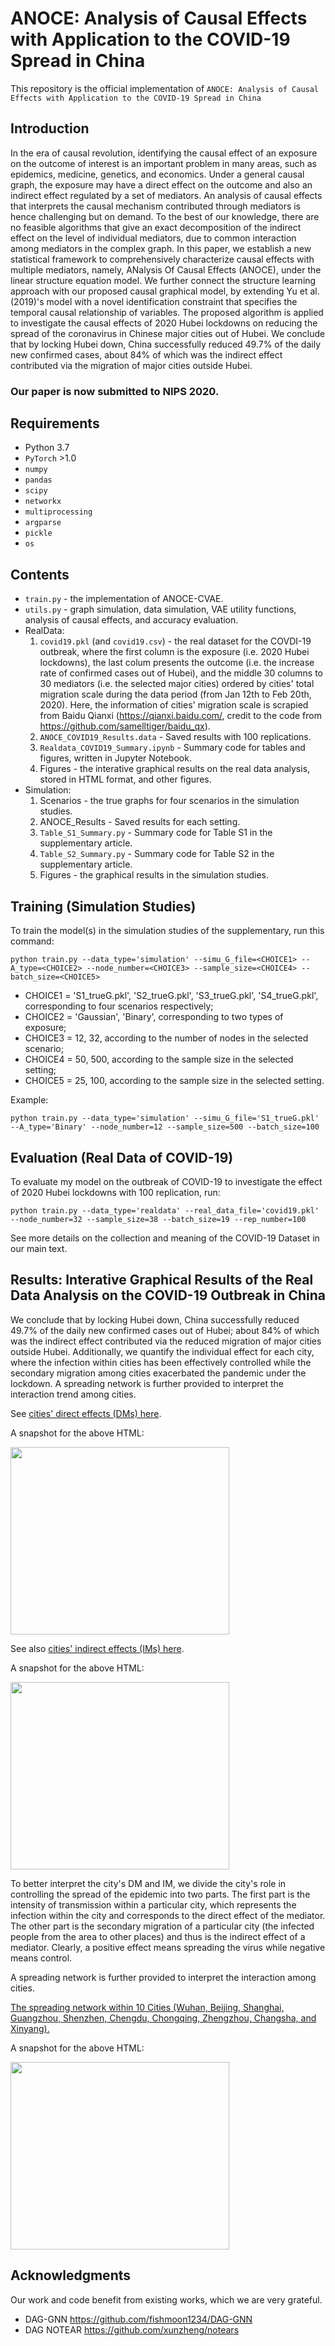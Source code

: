 # ANOCE: Analysis of Causal Effects with Application to the COVID-19 Spread in China

This repository is the official implementation of `ANOCE: Analysis of Causal Effects with Application to the COVID-19 Spread in China`

## Introduction

In the era of causal revolution, identifying the causal effect of an exposure on the outcome of interest is an important problem in many areas, such as epidemics, medicine, genetics, and economics. Under a general causal graph, the exposure may have a direct effect on the outcome and also an indirect effect regulated by a set of mediators. An analysis of causal effects that interprets the causal mechanism contributed through mediators is hence challenging but on demand. To the best of our knowledge, there are no feasible algorithms that give an exact decomposition of the indirect effect on the level of individual mediators, due to common interaction among mediators in the complex graph. In this paper, we establish a new statistical framework to comprehensively characterize causal effects with multiple mediators, namely, ANalysis Of Causal Effects (ANOCE), under the linear structure equation model. We further connect the structure learning approach with our proposed causal graphical model, by extending Yu et al. (2019)'s model with a novel identification constraint that specifies the temporal causal relationship of variables. The proposed algorithm is applied to investigate the causal effects of 2020 Hubei lockdowns on reducing the spread of the coronavirus in Chinese major cities out of Hubei. We conclude that by locking Hubei down, China successfully reduced 49.7% of the daily new confirmed cases, about 84% of which was the indirect effect contributed via the migration of major cities outside Hubei. 

### Our paper is now submitted to NIPS 2020.


## Requirements

- Python 3.7
- `PyTorch` >1.0
- `numpy`
- `pandas`
- `scipy`
- `networkx`
- `multiprocessing`
- `argparse`
- `pickle`
- `os`

## Contents
- `train.py` - the implementation of ANOCE-CVAE.
- `utils.py` - graph simulation, data simulation, VAE utility functions, analysis of causal effects, and accuracy evaluation.
- RealData:
  1. `covid19.pkl` (and `covid19.csv`) - the real dataset for the COVDI-19 outbreak, where the first column is the exposure (i.e. 2020 Hubei lockdowns), the last colum presents the outcome (i.e. the increase rate of confirmed cases out of Hubei), and the middle 30 columns to 30 mediators (i.e. the selected major cities) ordered by cities' total migration scale during the data period (from Jan 12th to Feb 20th, 2020). Here, the information of cities' migration scale is scrapied from Baidu Qianxi (https://qianxi.baidu.com/, credit to the code from https://github.com/samelltiger/baidu_qx).
  2. `ANOCE_COVID19_Results.data` - Saved results with 100 replications.
  3. `Realdata_COVID19_Summary.ipynb` - Summary code for tables and figures, written in Jupyter Notebook. 
  4. Figures - the interative graphical results on the real data analysis, stored in HTML format, and other figures.
- Simulation:
  1. Scenarios - the true graphs for four scenarios in the simulation studies.
  2. ANOCE_Results - Saved results for each setting.
  3. `Table_S1_Summary.py` - Summary code for Table S1 in the supplementary article. 
  4. `Table_S2_Summary.py` - Summary code for Table S2 in the supplementary article.
  5. Figures - the graphical results in the simulation studies.

## Training (Simulation Studies)

To train the model(s) in the simulation studies of the supplementary, run this command:

```train
python train.py --data_type='simulation' --simu_G_file=<CHOICE1> --A_type=<CHOICE2> --node_number=<CHOICE3> --sample_size=<CHOICE4> --batch_size=<CHOICE5>
```
- CHOICE1 = 'S1_trueG.pkl', 'S2_trueG.pkl', 'S3_trueG.pkl', 'S4_trueG.pkl', corresponding to four scenarios respectively;
- CHOICE2 = 'Gaussian', 'Binary', corresponding to two types of exposure;
- CHOICE3 = 12, 32, according to the number of nodes in the selected scenario;
- CHOICE4 = 50, 500, according to the sample size in the selected setting;
- CHOICE5 = 25, 100, according to the sample size in the selected setting.

Example: 

```For Scenario 1 with Binary exposure and sample size as 500:
python train.py --data_type='simulation' --simu_G_file='S1_trueG.pkl' --A_type='Binary' --node_number=12 --sample_size=500 --batch_size=100
```

## Evaluation (Real Data of COVID-19)

To evaluate my model on the outbreak of COVID-19 to investigate the effect of 2020 Hubei lockdowns with 100 replication, run: 

```eval
python train.py --data_type='realdata' --real_data_file='covid19.pkl' --node_number=32 --sample_size=38 --batch_size=19 --rep_number=100
```

See more details on the collection and meaning of the COVID-19 Dataset in our main text.  

## Results: Interative Graphical Results of the Real Data Analysis on the COVID-19 Outbreak in China

We conclude that by locking Hubei down, China successfully reduced 49.7% of the daily new confirmed cases out of Hubei; about 84% of which was the indirect effect contributed via the reduced migration of major cities outside Hubei. Additionally, we quantify the individual effect for each city, where the infection within cities has been effectively controlled while the secondary migration among cities exacerbated the pandemic under the lockdown. A spreading network is further provided to interpret the interaction trend among cities. 

See [cities' direct effects (DMs) here](https://anoce-nips.github.io/ANOCE-CVAE/RealData/Figures/COVID_19_DM.html).

A snapshot for the above HTML:

<img width="350" height="300" src="https://anoce-nips.github.io/ANOCE-CVAE/RealData/Figures/covid_dm.png"/>
 
See also [cities' indirect effects (IMs) here](https://anoce-nips.github.io/ANOCE-CVAE/RealData/Figures/COVID_19_IM.html).

A snapshot for the above HTML:

<img width="350" height="300" src="https://anoce-nips.github.io/ANOCE-CVAE/RealData/Figures/covid_im.png"/>


To better interpret the city's DM and IM, we divide the city's role in controlling the spread of the epidemic into two parts. The first part is the intensity of transmission within a particular city, which represents the infection within the city and corresponds to the direct effect of the mediator. The other part is the secondary migration of a particular city (the infected people from the area to other places) and thus is the indirect effect of a mediator. Clearly, a positive effect means spreading the virus while negative means control. 


A spreading network is further provided to interpret the interaction among cities. 

[The spreading network within 10 Cities (Wuhan, Beijing, Shanghai, Guangzhou, Shenzhen, Chengdu, Chongqing, Zhengzhou, Changsha, and Xinyang).](https://anoce-nips.github.io/ANOCE-CVAE/RealData/Figures/COVID_19_NET.html)

A snapshot for the above HTML:

<img width="350" height="300" src="https://anoce-nips.github.io/ANOCE-CVAE/RealData/Figures/covid_net.png"/>



## Acknowledgments
Our work and code benefit from existing works, which we are very grateful.

* DAG-GNN https://github.com/fishmoon1234/DAG-GNN
* DAG NOTEAR https://github.com/xunzheng/notears
